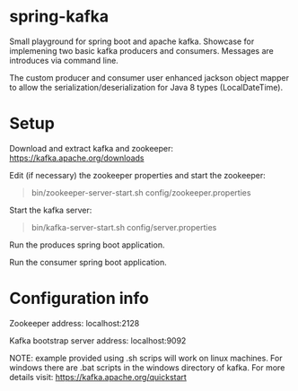 # spring-kafka
Small playground for spring boot and apache kafka. Showcase for implemening two basic kafka producers and consumers. Messages are introduces via command line.

The custom producer and consumer user enhanced jackson object mapper to allow the serialization/deserialization for Java 8 types (LocalDateTime).

# Setup

Download and extract kafka and zookeeper:
https://kafka.apache.org/downloads

Edit (if necessary) the zookeeper properties and start the zookeeper:
> bin/zookeeper-server-start.sh config/zookeeper.properties

Start the kafka server:
> bin/kafka-server-start.sh config/server.properties

Run the produces spring boot application.

Run the consumer spring boot application.

# Configuration info
Zookeeper address: localhost:2128

Kafka bootstrap server address: localhost:9092

NOTE: example provided using .sh scrips will work on linux machines. For windows there are .bat scripts in the windows directory of kafka.
For more details visit: https://kafka.apache.org/quickstart
